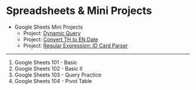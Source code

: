 # Spreadsheets & Mini Projects
- Google Sheets Mini Projects
  - Project: [Dynamic Query](https://docs.google.com/spreadsheets/d/12riVl6HHWuUHWrOX4BK02E98nQaAMyDPlEA8nYyVbts/edit?gid=1981431105#gid=1981431105)
  - Project: [Convert TH to EN Date](https://docs.google.com/spreadsheets/d/12riVl6HHWuUHWrOX4BK02E98nQaAMyDPlEA8nYyVbts/edit?gid=1656509133#gid=1656509133)
  - Project: [Regular Expression: ID Card Parser](https://docs.google.com/spreadsheets/d/12riVl6HHWuUHWrOX4BK02E98nQaAMyDPlEA8nYyVbts/edit?gid=2014543270#gid=2014543270)
---
1. Google Sheets 101 - Basic
2. Google Sheets 102 - Basic II
3. Google Sheets 103 - Query Practice
4. Google Sheets 104 - Pivot Table

